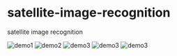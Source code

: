 # satellite-image-recognition
satellite image recognition


![demo1][1]
![demo2][2]
![demo3][3]
![demo3][4]
![demo3][5]


[1]: https://github.com/yokoyang/satellite-image-recognition/blob/master/img/1.gif

[2]: https://github.com/yokoyang/satellite-image-recognition/blob/master/img/2.gif

[3]: https://github.com/yokoyang/satellite-image-recognition/blob/master/img/3.gif

[4]: https://github.com/yokoyang/satellite-image-recognition/blob/master/img/4.gif

[5]: https://github.com/yokoyang/satellite-image-recognition/blob/master/img/5.gif